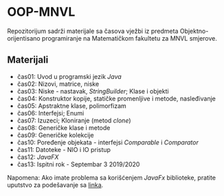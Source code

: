 # OOP-MNVL
Repozitorijum sadrži materijale sa časova vježbi iz predmeta Objektno-orijentisano programiranje na Matematičkom fakultetu za MNVL smjerove.

## Materijali
  - čas01: Uvod u programski jezik *Java*
  - čas02: Nizovi, matrice, niske
  - čas03: Niske - nastavak, *StringBuilder*; Klase i objekti
  - čas04: Konstruktor kopije, statičke promenljive i metode, nasleđivanje
  - čas05: Apstraktne klase, polimorfizam
  - čas06: Interfejsi; Enumi
  - čas07: Izuzeci; Kloniranje (metod *clone*)
  - čas08: Generičke klase i metode
  - čas09: Generičke kolekcije
  - čas10: Poređenje objekata - interfejsi *Comparable* i *Comparator*
  - čas11: Datoteke - NIO i IO pristup
  - čas12: *JavaFX*
  - čas13: Ispitni rok - Septembar 3 2019/2020

Napomena: Ako imate problema sa korišćenjem *JavaFx* biblioteke, pratite uputstvo za podešavanje sa [linka](https://www.youtube.com/watch?v=Ope4icw6bVk).
